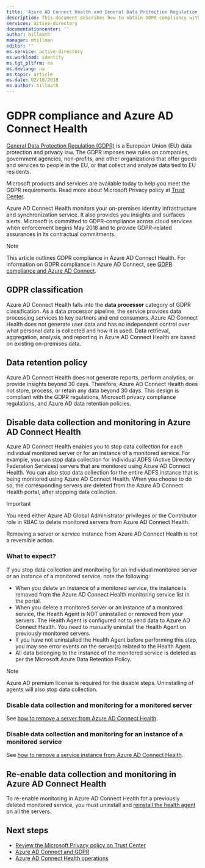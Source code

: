 ```yaml
---
title: 'Azure AD Connect Health and General Data Protection Regulation | Microsoft Docs'
description: This document describes how to obtain GDPR compliancy with Azure AD Connect.
services: active-directory
documentationcenter: ''
author: billmath
manager: mtillman
editor: ''
ms.service: active-directory
ms.workload: identity
ms.tgt_pltfrm: na
ms.devlang: na
ms.topic: article
ms.date: 02/18/2018
ms.author: billmath
---
```


# GDPR compliance and Azure AD Connect Health 

[General Data Protection Regulation (GDPR)](http://ec.europa.eu/justice/data-protection/reform/index_en.htm) is a European Union (EU) data protection and privacy law. The GDPR imposes new rules on companies, government agencies, non-profits, and other organizations that offer goods and services to people in the EU, or that collect and analyze data tied to EU residents. 

Microsoft products and services are available today to help you meet the GDPR requirements. Read more about Microsoft Privacy policy at [Trust Center](https://www.microsoft.com/trustcenter).

Azure AD Connect Health monitors your on-premises identity infrastructure and synchronization service. It also provides you insights and surfaces alerts. Microsoft is committed to GDPR-compliance across cloud services when enforcement begins May 2018 and to provide GDPR-related assurances in its contractual commitments. 

>[!NOTE] 
> This article outlines GDPR compliance in Azure AD Connect Health. For information on GDPR compliance in Azure AD Connect, see [GDPR compliance and Azure AD Connect](../../active-directory/connect/active-directory-aadconnect-gdpr.md).

## GDPR classification
Azure AD Connect Health falls into the **data processor** category of GDPR classification. As a data processor pipeline, the service provides data processing services to key partners and end consumers. Azure AD Connect Health does not generate user data and has no independent control over what personal data is collected and how it is used. Data retrieval, aggregation, analysis, and reporting in Azure AD Connect Health are based on existing on-premises data. 

## Data retention policy
Azure AD Connect Health does not generate reports, perform analytics, or provide insights beyond 30 days. Therefore, Azure AD Connect Health does not store, process, or retain any data beyond 30 days. This design is compliant with the GDPR regulations, Microsoft privacy compliance regulations, and Azure AD data retention policies. 
 
## Disable data collection and monitoring in Azure AD Connect Health
Azure AD Connect Health enables you to stop data collection for each individual monitored server or for an instance of a monitored service. For example, you can stop data collection for individual ADFS (Active Directory Federation Services) servers that are monitored using Azure AD Connect Health. You can also stop data collection for the entire ADFS instance that is being monitored using Azure AD Connect Health. When you choose to do so, the corresponding servers are deleted from the Azure AD Connect Health portal, after stopping data collection. 

>[!IMPORTANT]
> You need either Azure AD Global Administrator privileges or the Contributor role in RBAC to delete monitored servers from Azure AD Connect Health.
>
> Removing a server or service instance from Azure AD Connect Health is not a reversible action. 

### What to expect?
If you stop data collection and monitoring for an individual monitored server or an instance of a monitored service, note the following:

- When you delete an instance of a monitored service, the instance is removed from the Azure AD Connect Health monitoring service list in the portal. 
- When you delete a monitored server or an instance of a monitored service, the Health Agent is NOT uninstalled or removed from your servers. The Health Agent is configured not to send data to Azure AD Connect Health. You need to manually uninstall the Health Agent on previously monitored servers.
- If you have not uninstalled the Health Agent before performing this step, you may see error events on the server(s) related to the Health Agent.
- All data belonging to the instance of the monitored service is deleted as per the Microsoft Azure Data Retention Policy.

>[!NOTE] 
> Azure AD premium license is required for the disable steps. Uninstalling of agents will also stop data collection.

### Disable data collection and monitoring for a monitored server
See [how to remove a server from Azure AD Connect Health](active-directory-aadconnect-health-operations.md#to-delete-a-server-from-the-azure-ad-connect-health-service).

### Disable data collection and monitoring for an instance of a monitored service
See [how to remove a service instance from Azure AD Connect Health](active-directory-aadconnect-health-operations.md#delete-a-service-instance-from-azure-ad-connect-health-service).


## Re-enable data collection and monitoring in Azure AD Connect Health
To re-enable monitoring in Azure AD Connect Health for a previously deleted monitored service, you must uninstall and [reinstall the health agent](active-directory-aadconnect-health-agent-install.md) on all the servers.


## Next steps
* [Review the Microsoft Privacy policy on Trust Center](https://www.microsoft.com/trustcenter)
* [Azure AD Connect and GDPR](../../active-directory/connect/active-directory-aadconnect-gdpr.md)
* [Azure AD Connect Health operations](active-directory-aadconnect-health-operations.md)
